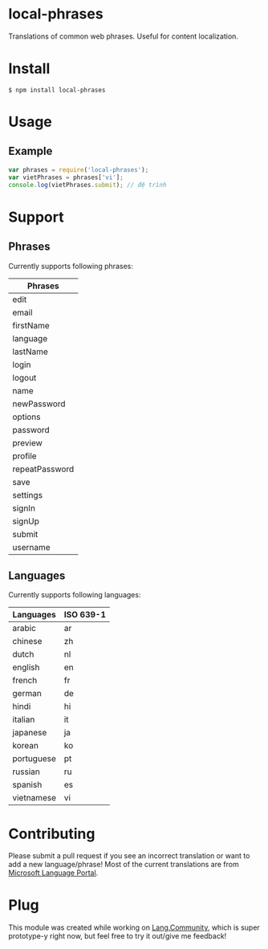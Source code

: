 # local-phrases
Translations of common web phrases. Useful for content localization.

# Install
```
$ npm install local-phrases
```

# Usage
## Example
````js
var phrases = require('local-phrases');
var vietPhrases = phrases['vi'];
console.log(vietPhrases.submit); // đệ trình
````

# Support

## Phrases
Currently supports following phrases:

Phrases        |
---------------|
edit           | 
email          |
firstName      |
language       |
lastName       |
login          |
logout         |
name           |
newPassword    |
options        |
password       |
preview        |
profile        |
repeatPassword |
save           |
settings       |
signIn         |
signUp         |
submit         |
username       |

## Languages
Currently supports following languages:

Languages |  ISO 639-1  |
--------- |-------------|
arabic    |      ar     |
chinese   |      zh     |
dutch     |      nl     |
english   |      en     |
french    |      fr     |
german    |      de     |
hindi     |      hi     |
italian   |      it     |
japanese  |      ja     |
korean    |      ko     |
portuguese|      pt     |
russian   |      ru     |
spanish   |      es     |
vietnamese|      vi     |

# Contributing
Please submit a pull request if you see an incorrect translation or want to add a new language/phrase!
Most of the current translations are from [Microsoft Language Portal](https://www.microsoft.com/Language/).

# Plug
This module was created while working on [Lang.Community](http://lang.community), 
which is super prototype-y right now, but feel free to try it out/give me feedback!
